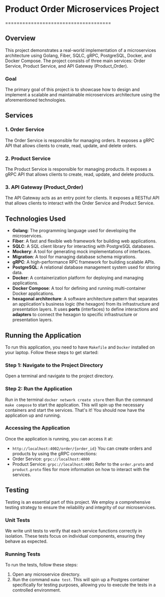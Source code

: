 # Product Order Microservices Project

=====================================

## Overview

This project demonstrates a real-world implementation of a microservices architecture using Golang, Fiber, SQLC, gRPC, PostgreSQL, Docker, and Docker Compose. The project consists of three main services: Order Service, Product Service, and API Gateway (Product_Order).

### Goal

The primary goal of this project is to showcase how to design and implement a scalable and  maintainable microservices architecture using the aforementioned technologies.

## Services

### 1. Order Service

The Order Service is responsible for managing orders. It exposes a gRPC API that allows clients to create, read, update, and delete orders.

### 2. Product Service

The Product Service is responsible for managing products. It exposes a gRPC API that allows clients to create, read, update, and delete products.

### 3. API Gateway (Product_Order)

The API Gateway acts as an entry point for clients. It exposes a RESTful API that allows clients to interact with the Order Service and Product Service.

## Technologies Used

* **Golang**: The programming language used for developing the microservices.
* **Fiber**: A fast and flexible web framework for building web applications.
* **SQLC**: A SQL client library for interacting with PostgreSQL databases.
* **Mockery**: A tool for generating mock implementations of interfaces.
* **Migration**: A tool for managing database schema migrations.
* **gRPC**: A high-performance RPC framework for building scalable APIs.
* **PostgreSQL**: A relational database management system used for storing data.
* **Docker**: A containerization platform for deploying and managing applications.
* **Docker Compose**: A tool for defining and running multi-container Docker applications.
* **hexagonal architecture**: A software architecture pattern that separates an application's business logic (the hexagon) from its infrastructure and presentation layers. It uses **ports** (interfaces) to define interactions and **adapters** to connect the hexagon to specific infrastructure or presentation layers.

## Running the Application

To run this application, you need to have `Makefile` and `Docker` installed on your laptop. Follow these steps to get started:

### Step 1: Navigate to the Project Directory

Open a terminal and navigate to the project directory.

### Step 2: Run the Application

Run in the terminal `docker network create store` then 
Run the command `make compose` to start the application. This will spin up the necessary containers and start the services.
That's it! You should now have the application up and running.

### Accessing the Application

Once the application is running, you can access it at:

* `http://localhost:4002/order/{order_id}`
You can create orders and products by using the gRPC connections:
* Order Service: `grpc://localhost:4000`
* Product Service: `grpc://localhost:4001`
Refer to the `order.proto` and `product.proto` files for more information on how to interact with the services.

## Testing

Testing is an essential part of this project. We employ a comprehensive testing strategy to ensure the reliability and integrity of our microservices.

### Unit Tests

We write unit tests to verify that each service functions correctly in isolation. These tests focus on individual components, ensuring they behave as expected.

### Running Tests

To run the tests, follow these steps:

1. Open any microservice directory.
2. Run the command `make test`.
This will spin up a Postgres container specifically for testing purposes, allowing you to execute the tests in a controlled environment.
